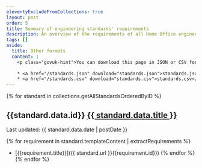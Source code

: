 ```yaml
---
eleventyExcludeFromCollections: true
layout: post
order: 5
title: Summary of engineering standards' requirements
description: An overview of the requirements of all Home Office engineering standards.
tags: []
aside:
  title: Other formats
  content: |
    <p class="govuk-hint">You can download this page in JSON or CSV formats:</p>
    
    * <a href="/standards.json" download="standards.json">standards.json</a> (<a href="/standards.schema.json" download="standards.schema.json">JSON Schema</a>)
    * <a href="/standards.csv" download="standards.csv">standards.csv</a>
---
```

{% for standard in collections.getAllStandardsOrderedByID %}
<h2 class="app-document-header__title govuk-heading-l">
  <span class="govuk-caption-l">{{standard.data.id}}</span>
  <a href="{{ standard.url }}" class="govuk-link">{{ standard.data.title }}</a>
</h2>
<p class="govuk-hint">Last updated: {{ standard.data.date | postDate }}</p>

{% for requirement in standard.templateContent | extractRequirements %}
* [{{requirement.title}}]({{ standard.url }}{{requirement.id}})
{% endfor %}
{% endfor %}
